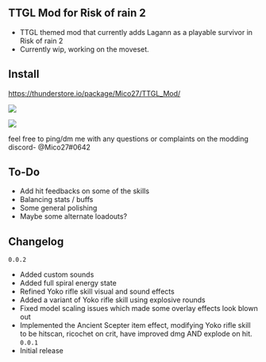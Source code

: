 ## TTGL Mod for Risk of rain 2
- TTGL themed mod that currently adds Lagann as a playable survivor in Risk of rain 2
- Currently wip, working on the moveset.

## Install
https://thunderstore.io/package/Mico27/TTGL_Mod/

[![](https://cdn.discordapp.com/attachments/194257452374425600/813609655145201665/Lagann1.png)]()

[![](https://cdn.discordapp.com/attachments/194257452374425600/813609659998273566/Lagann2.png)]()

feel free to ping/dm me with any questions or complaints on the modding discord- @Mico27#0642

## To-Do
- Add hit feedbacks on some of the skills
- Balancing stats / buffs
- Some general polishing
- Maybe some alternate loadouts?

## Changelog
`0.0.2`
- Added custom sounds
- Added full spiral energy state
- Refined Yoko rifle skill visual and sound effects
- Added a variant of Yoko rifle skill using explosive rounds
- Fixed model scaling issues which made some overlay effects look blown out
- Implemented the Ancient Scepter item effect, modifying Yoko rifle skill to be hitscan, ricochet on crit, have improved dmg AND explode on hit.
`0.0.1`
- Initial release
